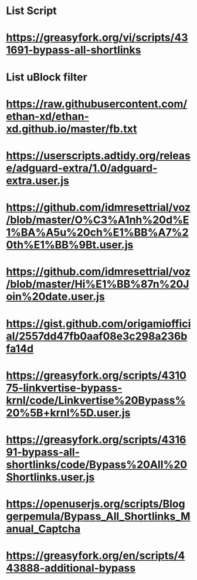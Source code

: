 # List Script

# https://greasyfork.org/vi/scripts/431691-bypass-all-shortlinks



# List uBlock filter

# https://raw.githubusercontent.com/ethan-xd/ethan-xd.github.io/master/fb.txt
# https://userscripts.adtidy.org/release/adguard-extra/1.0/adguard-extra.user.js
# https://github.com/idmresettrial/voz/blob/master/O%C3%A1nh%20d%E1%BA%A5u%20ch%E1%BB%A7%20th%E1%BB%9Bt.user.js
# https://github.com/idmresettrial/voz/blob/master/Hi%E1%BB%87n%20Join%20date.user.js
# https://gist.github.com/origamiofficial/2557dd47fb0aaf08e3c298a236bfa14d


# https://greasyfork.org/scripts/431075-linkvertise-bypass-krnl/code/Linkvertise%20Bypass%20%5B+krnl%5D.user.js
# https://greasyfork.org/scripts/431691-bypass-all-shortlinks/code/Bypass%20All%20Shortlinks.user.js
# https://openuserjs.org/scripts/Bloggerpemula/Bypass_All_Shortlinks_Manual_Captcha
# https://greasyfork.org/en/scripts/443888-additional-bypass
